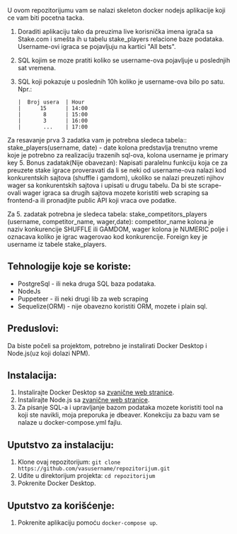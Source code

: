 
U ovom repozitorijumu vam se nalazi skeleton docker nodejs aplikacije koji ce vam biti pocetna tacka.

1.  Doraditi aplikaciju tako da preuzima live korisnička imena igrača sa Stake.com i smešta ih u tabelu stake_players relacione baze podataka.
    Username-ovi igraca se pojavljuju na kartici "All bets".
2.  SQL kojim se moze pratiti koliko se username-ova pojavljuje u poslednjih sat vremena.
3.  SQL koji pokazuje u poslednih 10h koliko je username-ova bilo po satu.
    Npr.:
    
        |  Broj usera  | Hour
        |      15      | 14:00
        |       8      | 15:00
        |       3      | 16:00
        |       ...    | 17:00
    
Za resavanje prva 3 zadatka vam je potrebna sledeca tabela:: 
stake_players(username, date) - date kolona predstavlja trenutno vreme koje je potrebno za realizaciju trazenih sql-ova, kolona username je primary key
5. Bonus zadatak(Nije obavezan):
    Napisati paralelnu funkciju koja ce za preuzete stake igrace proveravati da li se neki od username-ova nalazi kod konkurentskih sajtova (shuffle i gamdom), ukoliko se nalazi preuzeti njihov wager sa konkurentskih sajtova i upisati u drugu tabelu.
    Da bi ste scrape-ovali wager igraca sa drugih sajtova mozete koristiti web scraping sa frontend-a ili pronadjite public API koji vraca ove podatke. 
    
Za 5. zadatak potrebna je sledeca tabela:
stake_competitors_players (username, competitor_name, wager,date): competitor_name kolona je naziv konkurencije  SHUFFLE ili GAMDOM, wager kolona je NUMERIC polje i oznacava koliko je igrac wagerovao kod konkurencije. Foreign key je username iz tabele stake_players.


## Tehnologije koje se koriste:

- PostgreSql - ili neka druga SQL baza podataka.
- NodeJs
- Puppeteer - ili neki drugi lib za web scraping
- Sequelize(ORM) - nije obavezno koristiti ORM, mozete i plain sql.

## Preduslovi:

Da biste počeli sa projektom, potrebno je instalirati Docker Desktop i Node.js(uz koji dolazi NPM).

## Instalacija:

1. Instalirajte Docker Desktop sa [zvanične web stranice](https://www.docker.com/products/docker-desktop).
2. Instalirajte Node.js sa [zvanične web stranice](https://nodejs.org/).
3. Za pisanje SQL-a i upravljanje bazom podataka mozete koristiti tool na koji ste navikli, moja preporuka je dbeaver.
    Konekciju za bazu vam se nalaze u docker-compose.yml fajlu.

## Uputstvo za instalaciju:

1. Klone ovaj repozitorijum: `git clone https://github.com/vasusername/repozitorijum.git`
2. Uđite u direktorijum projekta: `cd repozitorijum`
3. Pokrenite Docker Desktop.

## Uputstvo za korišćenje:

1. Pokrenite aplikaciju pomoću `docker-compose up`.
